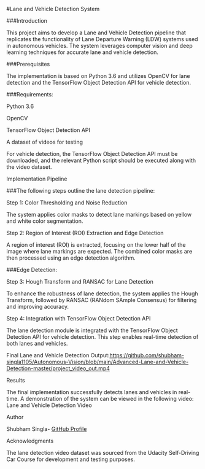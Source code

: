 #Lane and Vehicle Detection System

###Introduction

This project aims to develop a Lane and Vehicle Detection pipeline that replicates the functionality of Lane Departure Warning (LDW) systems used in autonomous vehicles. The system leverages computer vision and deep learning techniques for accurate lane and vehicle detection.

###Prerequisites

The implementation is based on Python 3.6 and utilizes OpenCV for lane detection and the TensorFlow Object Detection API for vehicle detection.

###Requirements:

Python 3.6

OpenCV

TensorFlow Object Detection API

A dataset of videos for testing

For vehicle detection, the TensorFlow Object Detection API must be downloaded, and the relevant Python script should be executed along with the video dataset.

Implementation Pipeline

###The following steps outline the lane detection pipeline:

Step 1: Color Thresholding and Noise Reduction

The system applies color masks to detect lane markings based on yellow and white color segmentation.

Step 2: Region of Interest (ROI) Extraction and Edge Detection

A region of interest (ROI) is extracted, focusing on the lower half of the image where lane markings are expected. The combined color masks are then processed using an edge detection algorithm.

###Edge Detection:


Step 3: Hough Transform and RANSAC for Lane Detection

To enhance the robustness of lane detection, the system applies the Hough Transform, followed by RANSAC (RANdom SAmple Consensus) for filtering and improving accuracy.

Step 4: Integration with TensorFlow Object Detection API

The lane detection module is integrated with the TensorFlow Object Detection API for vehicle detection. This step enables real-time detection of both lanes and vehicles.

Final Lane and Vehicle Detection Output:https://github.com/shubham-singla1105/Autonomous-Vision/blob/main/Advanced-Lane-and-Vehicle-Detection-master/project_video_out.mp4


Results

The final implementation successfully detects lanes and vehicles in real-time. A demonstration of the system can be viewed in the following video: Lane and Vehicle Detection Video

Author

Shubham Singla- [GitHub Profile](https://github.com/shubham-singla1105)

Acknowledgments

The lane detection video dataset was sourced from the Udacity Self-Driving Car Course for development and testing purposes.
